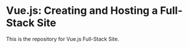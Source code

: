 # Vue.js: Creating and Hosting a Full-Stack Site
This is the repository for Vue.js Full-Stack Site. 
